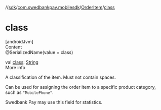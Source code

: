 //[sdk](../../../index.md)/[com.swedbankpay.mobilesdk](../index.md)/[OrderItem](index.md)/[class](class.md)



# class  
[androidJvm]  
Content  
@SerializedName(value = class)  
  
val [class](class.md): [String](https://kotlinlang.org/api/latest/jvm/stdlib/kotlin/-string/index.html)  
More info  


A classification of the item. Must not contain spaces.



Can be used for assigning the order item to a specific product category, such as <code>"MobilePhone"</code>.



Swedbank Pay may use this field for statistics.

  



